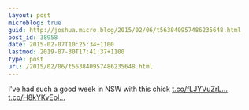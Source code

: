 ```yaml
---
layout: post
microblog: true
guid: http://joshua.micro.blog/2015/02/06/t563840957486235648.html
post_id: 38958
date: 2015-02-07T10:25:34+1100
lastmod: 2019-07-30T17:41:37+1100
type: post
url: /2015/02/06/t563840957486235648.html
---
```

I've had such a good week in NSW with this chick [t.co/fLJYVuZrL...](http://t.co/fLJYVuZrLU) [t.co/H8kYKvEpl...](http://t.co/H8kYKvEplp)
